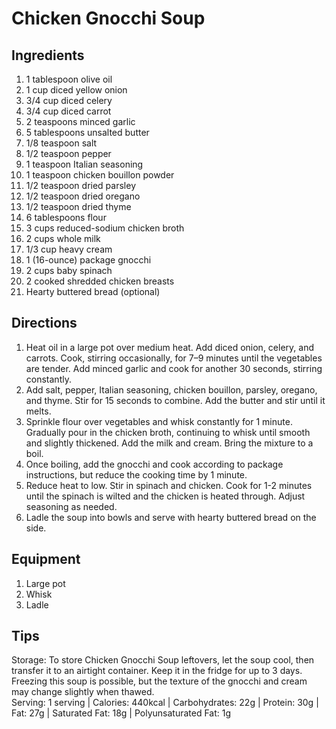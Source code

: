 # Chicken Gnocchi Soup

## Ingredients

1. 1 tablespoon olive oil  
2. 1 cup diced yellow onion  
3. 3/4 cup diced celery  
4. 3/4 cup diced carrot  
5. 2 teaspoons minced garlic  
6. 5 tablespoons unsalted butter  
7. 1/8 teaspoon salt  
8. 1/2 teaspoon pepper  
9. 1 teaspoon Italian seasoning  
10. 1 teaspoon chicken bouillon powder  
11. 1/2 teaspoon dried parsley  
12. 1/2 teaspoon dried oregano  
13. 1/2 teaspoon dried thyme  
14. 6 tablespoons flour  
15. 3 cups reduced-sodium chicken broth  
16. 2 cups whole milk  
17. 1/3 cup heavy cream  
18. 1 (16-ounce) package gnocchi  
19. 2 cups baby spinach  
20. 2 cooked shredded chicken breasts  
21. Hearty buttered bread (optional)

## Directions

1. Heat oil in a large pot over medium heat. Add diced onion, celery, and carrots. Cook, stirring occasionally, for 7–9 minutes until the vegetables are tender. Add minced garlic and cook for another 30 seconds, stirring constantly.  
2. Add salt, pepper, Italian seasoning, chicken bouillon, parsley, oregano, and thyme. Stir for 15 seconds to combine. Add the butter and stir until it melts.  
3. Sprinkle flour over vegetables and whisk constantly for 1 minute. Gradually pour in the chicken broth, continuing to whisk until smooth and slightly thickened. Add the milk and cream. Bring the mixture to a boil.  
4. Once boiling, add the gnocchi and cook according to package instructions, but reduce the cooking time by 1 minute.  
5. Reduce heat to low. Stir in spinach and chicken. Cook for 1-2 minutes until the spinach is wilted and the chicken is heated through. Adjust seasoning as needed.  
6. Ladle the soup into bowls and serve with hearty buttered bread on the side.

## Equipment

1. Large pot  
2. Whisk  
3. Ladle

## Tips

Storage: To store Chicken Gnocchi Soup leftovers, let the soup cool, then transfer it to an airtight container. Keep it in the fridge for up to 3 days.  
Freezing this soup is possible, but the texture of the gnocchi and cream may change slightly when thawed.  
Serving: 1 serving | Calories: 440kcal | Carbohydrates: 22g | Protein: 30g | Fat: 27g | Saturated Fat: 18g | Polyunsaturated Fat: 1g

